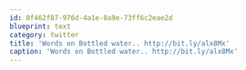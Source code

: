 ```yaml
---
id: 0f462f87-976d-4a1e-8a9e-73ff6c2eae2d
blueprint: text
category: twitter
title: 'Words on Bottled water.. http://bit.ly/alx8Mx'
caption: 'Words on Bottled water.. http://bit.ly/alx8Mx'
---
```

